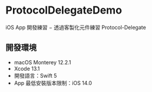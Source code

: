 # ProtocolDelegateDemo

iOS App 開發練習 − 透過客製化元件練習 Protocol-Delegate

## 開發環境
* macOS Monterey 12.2.1
* Xcode 13.1
* 開發語言：Swift 5
* App 最低安裝版本限制：iOS 14.0
